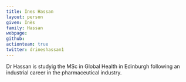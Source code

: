 ```yaml
---
title: Ines Hassan
layout: person
given: Inès
family: Hassan
webpage: 
github: 
actionteam: true
twitter: drineshassan1
---
```


Dr Hassan is studyig the MSc in Global Health in Edinburgh following an industrial career in the pharmaceutical industry.
